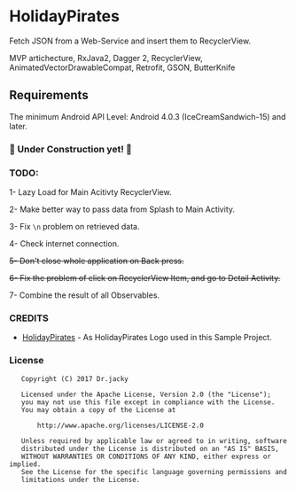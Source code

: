 # HolidayPirates
Fetch JSON from a Web-Service and insert them to RecyclerView.

MVP artichecture, RxJava2, Dagger 2, RecyclerView, AnimatedVectorDrawableCompat, Retrofit, GSON, ButterKnife

## Requirements

The minimum Android API Level: Android 4.0.3 (IceCreamSandwich-15) and later. 

### :construction: Under Construction yet! :construction:
### TODO:  
1- Lazy Load for Main Acitivty RecyclerView.

2- Make better way to pass data from Splash to Main Activity.

3- Fix `\n` problem on retrieved data.

4- Check internet connection.

~~5- Don't close whole application on Back press.~~

~~6- Fix the problem of click on RecyclerView Item, and go to Detail Activity.~~

7- Combine the result of all Observables.


### CREDITS
* [HolidayPirates](http://holidaypirates.com/) - As HolidayPirates Logo used in this Sample Project.

### License
```
   Copyright (C) 2017 Dr.jacky

   Licensed under the Apache License, Version 2.0 (the "License");
   you may not use this file except in compliance with the License.
   You may obtain a copy of the License at

       http://www.apache.org/licenses/LICENSE-2.0

   Unless required by applicable law or agreed to in writing, software
   distributed under the License is distributed on an "AS IS" BASIS,
   WITHOUT WARRANTIES OR CONDITIONS OF ANY KIND, either express or implied.
   See the License for the specific language governing permissions and
   limitations under the License.
```


